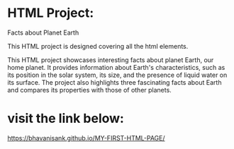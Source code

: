 # HTML Project:
Facts about Planet Earth

This HTML project is designed covering all the html  elements.

This HTML project showcases interesting facts about planet Earth, our home planet. It provides information about Earth's characteristics, such as its position in the solar system, its size, and the presence of liquid water on its surface. The project also highlights three fascinating facts about Earth and compares its properties with those of other planets.

# visit the link below:
https://bhavanisank.github.io/MY-FIRST-HTML-PAGE/
